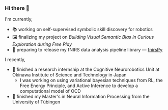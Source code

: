 ### Hi there 👋

<!--
**pulkitgoyal56/pulkitgoyal56** is a ✨ _special_ ✨ repository because its `README.md` (this file) appears on your GitHub profile.

Here are some ideas to get you started:

- 🔭 I’m currently working on ...
- 🌱 I’m currently learning ...
- 👯 I’m looking to collaborate on ...
- 🤔 I’m looking for help with ...
- 💬 Ask me about ...
- 📫 How to reach me: ...
- 😄 Pronouns: ...
- ⚡ Fun fact: ...
-->

I'm currently,
- 📚 working on self-supervised symbolic skill discovery for robotics
- 🖼️ finalizing my project on *Building Visual Semantic Bias in Curious Exploration during Free Play*
- 🚀 preparing to release my fNIRS data analysis pipeline library — [fnirsPy](https://github.com/pulkitgoyal56/)

I recently,  
- 🧠 finished a research internship at the Cognitive Neurorobotics Unit at Okinawa Institute of Science and Technology in Japan
  - I was working on using variational bayesian techniques from RL, the Free Energy Principle, and Active Inference to develop a computational model of OCD
- 📖 finished my Master's in Neural Information Processing from the University of Tübingen

<!-- DONE -->
